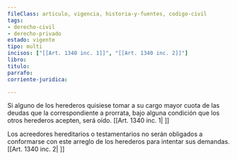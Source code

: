 ```yaml
---
fileClass: articulo, vigencia, historia-y-fuentes, codigo-civil
tags:
- derecho-civil
- derecho-privado
estado: vigente
tipo: multi
incisos: ["[[Art. 1340 inc. 1]]", "[[Art. 1340 inc. 2]]"]
libro:
titulo:
parrafo:
corriente-juridica:

---
```

Si alguno de los herederos quisiese tomar a su cargo mayor cuota de las deudas que la correspondiente a prorrata, bajo alguna condición que los otros herederos acepten, será oído. [[Art. 1340 inc. 1| ]]

Los acreedores hereditarios o testamentarios no serán obligados a conformarse con este arreglo de los herederos para intentar sus demandas. [[Art. 1340 inc. 2| ]]